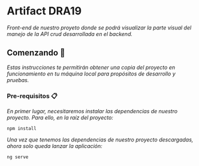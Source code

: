 # Artifact DRA19

_Front-end de nuestro proyeto donde se podrá visualizar la parte visual del manejo de la API crud desarrollada en el backend._

## Comenzando 🚀

_Estas instrucciones te permitirán obtener una copia del proyecto en funcionamiento en tu máquina local para propósitos de desarrollo y pruebas._

### Pre-requisitos 📋

_En primer lugar, necesitaremos instalar las dependencias de nuestro proyecto. Para ello, en la raíz del proyecto:_

```
npm install
```

_Una vez que tenemos las dependencias de nuestro proyecto descargadas, ahora solo queda lanzar la aplicación:_

```
ng serve
```
